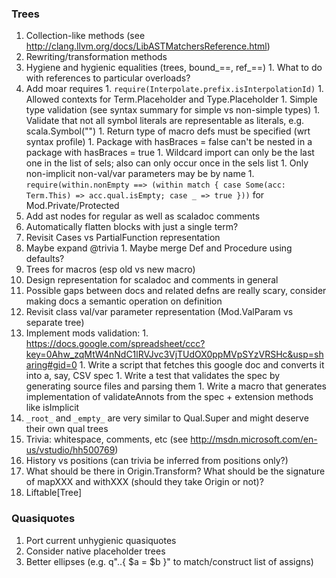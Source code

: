 ### Trees

  1. Collection-like methods (see http://clang.llvm.org/docs/LibASTMatchersReference.html)
  1. Rewriting/transformation methods
  1. Hygiene and hygienic equalities (trees, bound_==, ref_==)
    1. What to do with references to particular overloads?
  1. Add moar requires
    1. `require(Interpolate.prefix.isInterpolationId)`
    1. Allowed contexts for Term.Placeholder and Type.Placeholder
    1. Simple type validation (see syntax summary for simple vs non-simple types)
    1. Validate that not all symbol literals are representable as literals, e.g. scala.Symbol("")
    1. Return type of macro defs must be specified (wrt syntax profile)
    1. Package with hasBraces = false can't be nested in a package with hasBraces = true
    1. Wildcard import can only be the last one in the list of sels; also can only occur once in the sels list
    1. Only non-implicit non-val/var parameters may be by name
    1. `require(within.nonEmpty ==> (within match { case Some(acc: Term.This) => acc.qual.isEmpty; case _ => true }))` for Mod.Private/Protected
  1. Add ast nodes for regular as well as scaladoc comments
  1. Automatically flatten blocks with just a single term?
  1. Revisit Cases vs PartialFunction representation
  1. Maybe expand @trivia
    1. Maybe merge Def and Procedure using defaults?
  1. Trees for macros (esp old vs new macro)
  1. Design representation for scaladoc and comments in general
  1. Possible gaps between docs and related defns are really scary, consider making docs a semantic operation on definition
  1. Revisit class val/var parameter representation (Mod.ValParam vs separate tree)
  1. Implement mods validation:
    1. https://docs.google.com/spreadsheet/ccc?key=0Ahw_zqMtW4nNdC1lRVJvc3VjTUdOX0ppMVpSYzVRSHc&usp=sharing#gid=0
    1. Write a script that fetches this google doc and converts it into a, say, CSV spec
    1. Write a test that validates the spec by generating source files and parsing them
    1. Write a macro that generates implementation of validateAnnots from the spec + extension methods like isImplicit
  1. `_root_` and `_empty_` are very similar to Qual.Super and might deserve their own qual trees
  1. Trivia: whitespace, comments, etc (see http://msdn.microsoft.com/en-us/vstudio/hh500769)
  1. History vs positions (can trivia be inferred from positions only?)
  1. What should be there in Origin.Transform? What should be the signature of mapXXX and withXXX (should they take Origin or not)?
  1. Liftable[Tree]

### Quasiquotes

  1. Port current unhygienic quasiquotes
  1. Consider native placeholder trees
  1. Better ellipses (e.g. q"..{ $a = $b }" to match/construct list of assigns)
